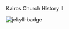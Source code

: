 Kairos Church History II

![jekyll-badge]

[jekyll-badge]: https://img.shields.io/github/actions/workflow/status/gospeltrust/kairos-th-526/jekyll.yml?label=deploy&logo=github&logoColor=%23ffd700&style=for-the-badge
